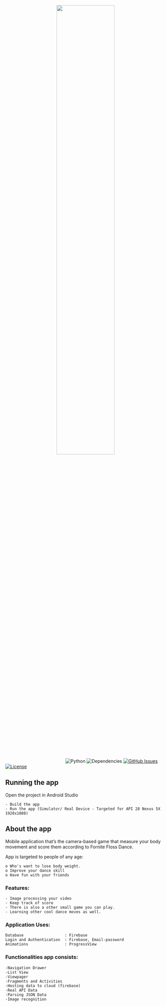 
  <p align="center">
<img src="https://user-images.githubusercontent.com/19604984/51123338-eddfb700-182c-11e9-9b31-b13ae4eb0775.png" width=60%>
</p>


&nbsp;&nbsp;&nbsp;&nbsp;&nbsp;&nbsp;&nbsp;&nbsp;&nbsp;&nbsp;&nbsp;
&nbsp;&nbsp;&nbsp;&nbsp;&nbsp;&nbsp;&nbsp;&nbsp;&nbsp;&nbsp;&nbsp;
&nbsp;&nbsp;&nbsp;&nbsp;&nbsp;&nbsp;&nbsp;&nbsp;&nbsp;&nbsp;&nbsp;
&nbsp;&nbsp;&nbsp;&nbsp;&nbsp;&nbsp;&nbsp;&nbsp;&nbsp;&nbsp;&nbsp;
![Python](https://img.shields.io/badge/python-v2.7%20%2F%20v3.6-blue.svg)
![Dependencies](https://img.shields.io/badge/dependencies-up%20to%20date-brightgreen.svg)
[![GitHub Issues](https://img.shields.io/github/issues/anfederico/Stocktalk.svg)](https://github.com/anfederico/stocktalk/issues)
[![License](https://img.shields.io/badge/license-MIT-blue.svg)](https://opensource.org/licenses/MIT)


## Running the app
  Open the project in Android Studio
  
    - Build the app
    - Run the app (Simulator/ Real Device - Targeted for API 28 Nexus 5X 1920x1080)

## About the app

  Mobile application that’s the camera-based game that measure your body movement and score them according to Fornite Floss Dance. 

App is targeted to people of any age:
  
    o Who's want to lose body weight.
    o Improve your dance skill 
    o Have fun with your friends
   
### Features:

    - Image processing your video 
    - Keep track of score 
    - There is also a other small game you can play.
    - Learning other cool dance moves as well.
 
### Application Uses:

    Database                  : Firebase
    Login and Authentication  : Firebase, Email-password
    Animations                : ProgressView

### Functionalities app consists:

    -Navigation Drawer
    -List View
    -Viewpager 
    -Fragments and Activities
    -Hosting data to cloud (firebase)
    -Real API Data
    -Parsing JSON Data
    -Image recognition

